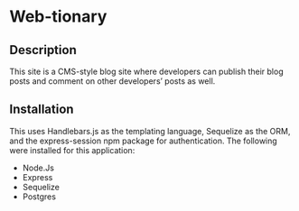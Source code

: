 # Web-tionary
## Description 
This site is a CMS-style blog site where developers can publish their blog posts and comment on other developers’ posts as well.

## Installation
This uses Handlebars.js as the templating language, Sequelize as the ORM, and the express-session npm package for authentication. The following were installed for this application:
- Node.Js
- Express
- Sequelize
- Postgres

